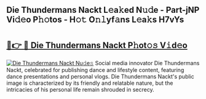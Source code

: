 ## Die Thundermans Nackt L𝚎a𝚔ed N𝚞𝚍e - Part-jNP Vi𝚍𝚎o P𝚑𝚘tos - H𝚘𝚝 O𝚗𝚕yf𝚊ns L𝚎a𝚔s H7vYs

# <h2><a href="http://kfan7c.oniu.top/?m=Die+Thundermans+Nackt">🔗👉 🔴 Die Thundermans Nackt P𝚑ot𝚘𝚜 V𝚒d𝚎o</a></h2>

[![Die Thundermans Nackt Nu𝚍e𝚜](https://i.imgur.com/0qMVB7G.gif)](http://kfan7c.oniu.top/?m=Die+Thundermans+Nackt)
Social media innovator Die Thundermans Nackt, celebrated for publishing dance and lifestyle content, featuring dance presentations and personal vlogs. Die Thundermans Nackt's public image is characterized by its friendly and relatable nature, but the intricacies of his personal life remain shrouded in secrecy.  
